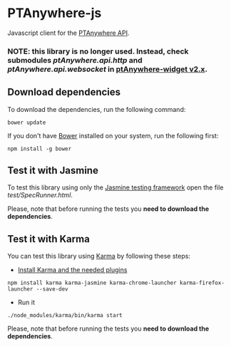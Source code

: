 # PTAnywhere-js

Javascript client for the [PTAnywhere API](https://github.com/PTAnywhere/ptAnywhere-api).

### NOTE: this library is no longer used. Instead, check submodules _ptAnywhere.api.http_ and _ptAnywhere.api.websocket_ in [ptAnywhere-widget v2.x](https://github.com/PTAnywhere/ptAnywhere-widget/releases).


## Download dependencies

To download the dependencies, run the following command:

```
bower update
```

If you don't have [Bower](http://bower.io) installed on your system, run the following first:

```
npm install -g bower
```


## Test it with Jasmine

To test this library using only the [Jasmine testing framework](http://jasmine.github.io) open the file _test/SpecRunner.html_.

Please, note that before running the tests you __need to download the dependencies__.


## Test it with Karma

You can test this library using [Karma](http://karma-runner.github.io) by following these steps:

 * [Install Karma and the needed plugins](http://karma-runner.github.io/0.13/intro/installation.html)

```
npm install karma karma-jasmine karma-chrome-launcher karma-firefox-launcher --save-dev
```

 * Run it

```
./node_modules/karma/bin/karma start
```

Please, note that before running the tests you __need to download the dependencies__.
